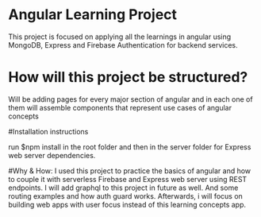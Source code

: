 # Angular Learning Project

This project is focused on applying all the learnings in angular using MongoDB, Express and Firebase Authentication for backend services.

# How will this project be structured?

Will be adding pages for every major section of angular
and in each one of them will assemble components that represent use cases of
angular concepts

#Installation instructions

run $npm install in the root folder and then in the server folder for Express web server dependencies.

#Why & How:
I used this project to practice the basics of angular and how to couple it with serverless Firebase and Express web server using REST endpoints. I will add graphql to this project in future as well. And some routing examples and how auth guard works.
Afterwards, i will focus on building web apps with user focus instead of this learning concepts app.
